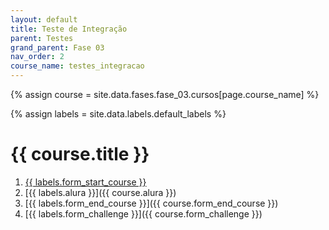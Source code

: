 ```yaml
---
layout: default
title: Teste de Integração 
parent: Testes
grand_parent: Fase 03
nav_order: 2
course_name: testes_integracao
---
```


{% assign course = site.data.fases.fase_03.cursos[page.course_name] %}

{% assign labels = site.data.labels.default_labels %}


# {{  course.title }}

1. [{{ labels.form_start_course }}]({{course.form_start_course}})
2. [{{ labels.alura }}]({{ course.alura }})
3. [{{ labels.form_end_course }}]({{ course.form_end_course }})
4. [{{ labels.form_challenge }}]({{ course.form_challenge }})
